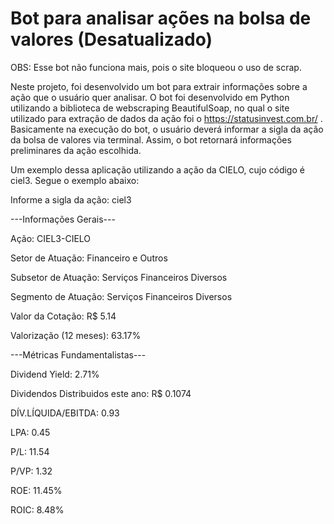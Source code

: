 # Bot para analisar ações na bolsa de valores (Desatualizado)
OBS: Esse bot não funciona mais, pois o site bloqueou o uso de scrap.

Neste projeto, foi desenvolvido um bot para extrair informações sobre a ação que o usuário quer analisar. O bot foi desenvolvido em Python utilizando a biblioteca de webscraping BeautifulSoap, no qual o site utilizado para extração de dados da ação foi o https://statusinvest.com.br/ . Basicamente na execução do bot, o usuário deverá informar a sigla da ação da bolsa de valores via terminal. Assim, o bot retornará informações preliminares da ação escolhida.

Um exemplo dessa aplicação utilizando a ação da CIELO, cujo código é ciel3. Segue o exemplo abaixo:

Informe a sigla da ação:
ciel3


---Informações Gerais---


Ação: CIEL3-CIELO

Setor de Atuação: Financeiro e Outros

Subsetor de Atuação: Serviços Financeiros Diversos

Segmento de Atuação: Serviços Financeiros Diversos

Valor da Cotação: R$ 5.14

Valorização (12 meses): 63.17%


---Métricas Fundamentalistas---


Dividend Yield: 2.71%

Dividendos Distribuidos este ano: R$ 0.1074

DÍV.LÍQUIDA/EBITDA: 0.93

LPA: 0.45

P/L: 11.54

P/VP: 1.32

ROE: 11.45%

ROIC: 8.48%
